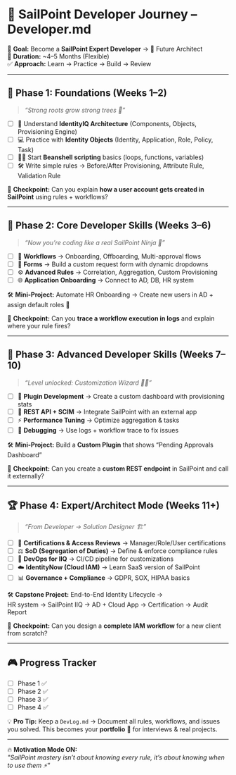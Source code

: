 # 🧩 SailPoint Developer Journey – Developer.md

🎯 **Goal:** Become a **SailPoint Expert Developer** → 🚀 Future Architect  
📅 **Duration:** ~4–5 Months (Flexible)  
✅ **Approach:** Learn → Practice → Build → Review  

---

## 🌱 Phase 1: Foundations (Weeks 1–2)
> *“Strong roots grow strong trees 🌳”*  

- [ ] 📖 Understand **IdentityIQ Architecture** (Components, Objects, Provisioning Engine)  
- [ ] 💻 Practice with **Identity Objects** (Identity, Application, Role, Policy, Task)  
- [ ] 🧑‍💻 Start **Beanshell scripting** basics (loops, functions, variables)  
- [ ] 🛠️ Write simple rules → Before/After Provisioning, Attribute Rule, Validation Rule  

🎯 **Checkpoint:** Can you explain **how a user account gets created in SailPoint** using rules + workflows?  

---

## 🔨 Phase 2: Core Developer Skills (Weeks 3–6)
> *“Now you’re coding like a real SailPoint Ninja 🥷”*  

- [ ] 🔄 **Workflows** → Onboarding, Offboarding, Multi-approval flows  
- [ ] 📝 **Forms** → Build a custom request form with dynamic dropdowns  
- [ ] ⚙️ **Advanced Rules** → Correlation, Aggregation, Custom Provisioning  
- [ ] 🌐 **Application Onboarding** → Connect to AD, DB, HR system  

🛠️ **Mini-Project:** Automate HR Onboarding → Create new users in AD + assign default roles 🎉  

🎯 **Checkpoint:** Can you **trace a workflow execution in logs** and explain where your rule fires?  

---

## 🧩 Phase 3: Advanced Developer Skills (Weeks 7–10)
> *“Level unlocked: Customization Wizard 🧙‍♀️”*  

- [ ] 🔌 **Plugin Development** → Create a custom dashboard with provisioning stats  
- [ ] 🔗 **REST API + SCIM** → Integrate SailPoint with an external app  
- [ ] ⚡ **Performance Tuning** → Optimize aggregation & tasks  
- [ ] 🐞 **Debugging** → Use logs + workflow trace to fix issues  

🛠️ **Mini-Project:** Build a **Custom Plugin** that shows “Pending Approvals Dashboard”  

🎯 **Checkpoint:** Can you create a **custom REST endpoint** in SailPoint and call it externally?  

---

## 🏆 Phase 4: Expert/Architect Mode (Weeks 11+)
> *“From Developer → Solution Designer 🏗️”*  

- [ ] 🔐 **Certifications & Access Reviews** → Manager/Role/User certifications  
- [ ] ⚖️ **SoD (Segregation of Duties)** → Define & enforce compliance rules  
- [ ] 🚀 **DevOps for IIQ** → CI/CD pipeline for customizations  
- [ ] ☁️ **IdentityNow (Cloud IAM)** → Learn SaaS version of SailPoint  
- [ ] 📊 **Governance + Compliance** → GDPR, SOX, HIPAA basics  

🛠️ **Capstone Project:** End-to-End Identity Lifecycle →  
HR system → SailPoint IIQ → AD + Cloud App → Certification → Audit Report  

🎯 **Checkpoint:** Can you design a **complete IAM workflow** for a new client from scratch?  

---

## 🎮 Progress Tracker
- [ ] Phase 1 ✅  
- [ ] Phase 2 ✅  
- [ ] Phase 3 ✅  
- [ ] Phase 4 ✅  

💡 **Pro Tip:** Keep a `DevLog.md` → Document all rules, workflows, and issues you solved. This becomes your **portfolio** 📂 for interviews & real projects.  

---

🔥 **Motivation Mode ON:**  
*"SailPoint mastery isn’t about knowing every rule, it’s about knowing when to use them ⚡"*  
